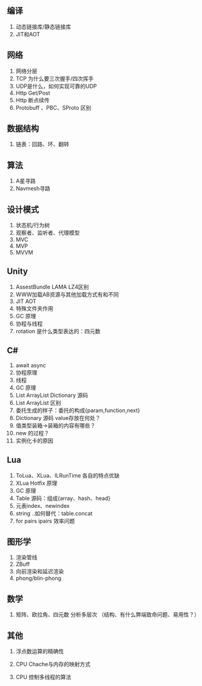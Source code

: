 ## 编译

1. 动态链接库/静态链接库
2. JIT和AOT



## 网络

1. 网络分层
2. TCP 为什么要三次握手/四次挥手
3. UDP是什么，如何实现可靠的UDP
4. Http  Get/Post
5. Http 断点续传
6. Protobuff 、PBC、SProto 区别



## 数据结构

1. 链表：回路、环、翻转





## 算法

1. A星寻路
2. Navmesh寻路



## 设计模式

1. 状态机/行为树
2. 观察者、监听者、代理模型
3. MVC
4. MVP
5. MVVM



## Unity

1.  AssestBundle  LAMA LZ4区别
2. WWW加载AB资源与其他加载方式有和不同
3.  JIT AOT
4.  特殊文件夹作用
5.  GC 原理
6.  协程与线程
7.  rotation 是什么类型表达的：四元数



## C#

1.  await async
2. 协程原理
3. 线程
4. GC 原理
5.  List ArrayList Dictionary 源码
6.  List ArrayList 区别
7.  委托生成的样子：委托的构成{param,function,next}
8.  Dictionary 源码 value存放在何处？
9.  值类型装箱->装箱的内容有哪些？
10.  new 的过程？
11.  实例化卡的原因





## Lua

1. ToLua、XLua、ILRunTime 各自的特点优缺
2. XLua Hotfix 原理
3. GC 原理
4. Table 源码：组成{array、hash、head}
5. 元表index、newindex
6. string  ..如何替代：table.concat
7. for pairs ipairs  效率问题



## 图形学

1. 渲染管线
2. ZBuff
3. 向前渲染和延迟渲染
4. phong/blin-phong



## 数学

1.  矩阵、欧拉角、四元数 分析多层次 （结构、有什么弊端致命问题、易用性？）



## 其他

1. 浮点数运算的精确性

2. CPU Chache与内存的映射方式

3. CPU 控制多线程的算法

   